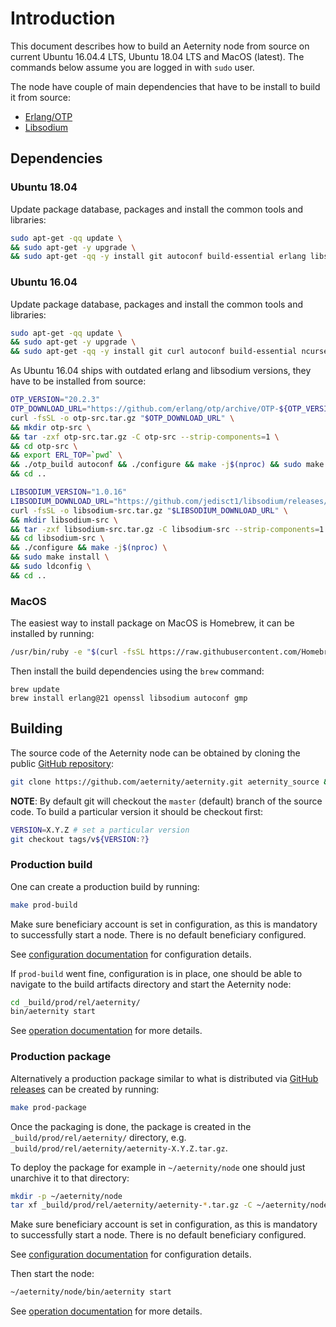 # Introduction

This document describes how to build an Aeternity node from source on current Ubuntu 16.04.4 LTS, Ubuntu 18.04 LTS and MacOS (latest).
The commands below assume you are logged in with `sudo` user.

The node have couple of main dependencies that have to be install to build it from source:

- [Erlang/OTP](http://erlang.org/doc/installation_guide/INSTALL.html)
- [Libsodium](https://download.libsodium.org/doc/installation/)

## Dependencies

### Ubuntu 18.04

Update package database, packages and install the common tools and libraries:

```bash
sudo apt-get -qq update \
&& sudo apt-get -y upgrade \
&& sudo apt-get -qq -y install git autoconf build-essential erlang libsodium-dev libgmp-dev
```

### Ubuntu 16.04

Update package database, packages and install the common tools and libraries:

```bash
sudo apt-get -qq update \
&& sudo apt-get -y upgrade \
&& sudo apt-get -qq -y install git curl autoconf build-essential ncurses-dev libssl-dev libgmp-dev
```

As Ubuntu 16.04 ships with outdated erlang and libsodium versions, they have to be installed from source:

```bash
OTP_VERSION="20.2.3"
OTP_DOWNLOAD_URL="https://github.com/erlang/otp/archive/OTP-${OTP_VERSION}.tar.gz"
curl -fsSL -o otp-src.tar.gz "$OTP_DOWNLOAD_URL" \
&& mkdir otp-src \
&& tar -zxf otp-src.tar.gz -C otp-src --strip-components=1 \
&& cd otp-src \
&& export ERL_TOP=`pwd` \
&& ./otp_build autoconf && ./configure && make -j$(nproc) && sudo make install \
&& cd ..
```

```bash
LIBSODIUM_VERSION="1.0.16"
LIBSODIUM_DOWNLOAD_URL="https://github.com/jedisct1/libsodium/releases/download/${LIBSODIUM_VERSION}/libsodium-${LIBSODIUM_VERSION}.tar.gz"
curl -fsSL -o libsodium-src.tar.gz "$LIBSODIUM_DOWNLOAD_URL" \
&& mkdir libsodium-src \
&& tar -zxf libsodium-src.tar.gz -C libsodium-src --strip-components=1 \
&& cd libsodium-src \
&& ./configure && make -j$(nproc) \
&& sudo make install \
&& sudo ldconfig \
&& cd ..
```

### MacOS

The easiest way to install package on MacOS is Homebrew, it can be installed by running:

```bash
/usr/bin/ruby -e "$(curl -fsSL https://raw.githubusercontent.com/Homebrew/install/master/install)"
```

Then install the build dependencies using the `brew` command:
```
brew update
brew install erlang@21 openssl libsodium autoconf gmp
```

## Building

The source code of the Aeternity node can be obtained by cloning the public [GitHub repository](https://github.com/aeternity/aeternity):

```bash
git clone https://github.com/aeternity/aeternity.git aeternity_source && cd aeternity_source
```

**NOTE**: By default git will checkout the `master` (default) branch of the source code.
To build a particular version it should be checkout first:


```bash
VERSION=X.Y.Z # set a particular version
git checkout tags/v${VERSION:?}
```


### Production build

One can create a production build by running:
```bash
make prod-build
```

Make sure beneficiary account is set in configuration, as this is mandatory to successfully start a node.
There is no default beneficiary configured.

See [configuration documentation](configuration.md) for configuration details.

If `prod-build` went fine, configuration is in place, one should be able to navigate to the build artifacts directory and start the Aeternity node:
```bash
cd _build/prod/rel/aeternity/
bin/aeternity start
```

See [operation documentation](operation.md) for more details.

### Production package

Alternatively a production package similar to what is distributed via [GitHub releases](https://github.com/aeternity/aeternity/releases) can be created by running:

```bash
make prod-package
```

Once the packaging is done, the package is created in the `_build/prod/rel/aeternity/` directory, e.g. `_build/prod/rel/aeternity/aeternity-X.Y.Z.tar.gz`.

To deploy the package for example in `~/aeternity/node` one should just unarchive it to that directory:

```bash
mkdir -p ~/aeternity/node
tar xf _build/prod/rel/aeternity/aeternity-*.tar.gz -C ~/aeternity/node
```

Make sure beneficiary account is set in configuration, as this is mandatory to successfully start a node.
There is no default beneficiary configured.

See [configuration documentation](configuration.md) for configuration details.

Then start the node:
```bash
~/aeternity/node/bin/aeternity start
```

See [operation documentation](operation.md) for more details.
